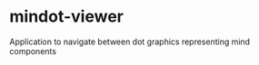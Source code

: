 mindot-viewer
=============

Application to navigate between dot graphics representing mind components
